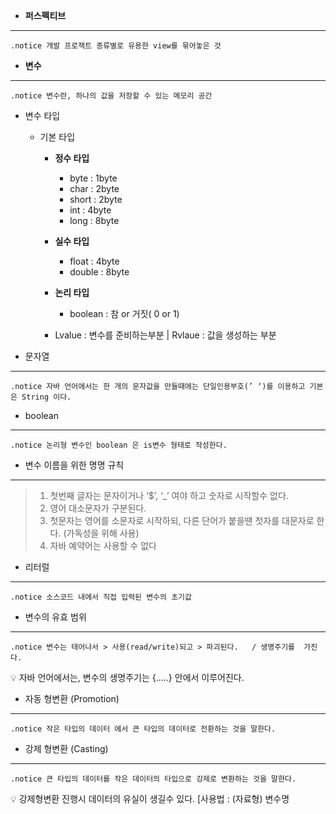 
- **퍼스펙티브**

---

 	.notice 개발 프로잭트 종류별로 유용한 view를 묶어놓은 것



- **변수**

---

 	.notice 변수란, 하나의 값을 저장할 수 있는 메모리 공간

- 변수 타입
    - 기본 타입
        - **정수 타입**
            - byte : 1byte
            - char : 2byte
            - short : 2byte
            - int : 4byte
            - long : 8byte
        - **실수 타입**
            - float : 4byte
            - double : 8byte
        - **논리 타입**
            - boolean : 참 or 거짓( 0 or 1)

      - Lvalue : 변수를 준비하는부분 |  Rvlaue : 값을 생성하는 부분

- 문자열

---

 	.notice 자바 언어에서는 한 개의 문자값을 만들때에는 단일인용부호(’ ‘)를 이용하고 기본은 String 이다.

- boolean

---

 	.notice 논리형 변수인 boolean 은 is변수 형태로 작성한다. 

- 변수 이름을 위한 명명 규칙

---

> 1. 첫번째 글자는 문자이거나 ‘$’, ‘_’ 여야 하고 숫자로 시작할수 없다.
> 2. 영어 대소문자가 구분된다.
> 3. 첫문자는 영어를 소문자로 시작하되, 다른 단어가 붙을땐 첫자를   대문자로 한다.  (가독성을 위해 사용)
> 4. 자바 예약어는 사용할 수 없다

- 리터럴

---

 	.notice 소스코드 내에서 직접 입력된 변수의 초기값

- 변수의 유효 범위

---

 	.notice 변수는 태어나서 > 사용(read/write)되고 > 파괴된다.   / 생명주기를  가진다.

<aside>
💡 자바 언어에서는, 변수의 생명주기는 {.....} 안에서 이루어진다.

</aside>

- 자동 형변환 (Promotion)

---

 	.notice 작은 타입의 데이터 에서 큰 타입의 데이터로 전환하는 것을 말한다.

- 강제 형변환 (Casting)

---

 	.notice 큰 타입의 데이터를 작은 데이터의 타입으로 강제로 변환하는 것을 말한다. 

<aside>
💡 강제형변환 진행시 데이터의 유실이 생길수 있다.                                                                       [사용법 : (자료형) 변수명

</aside>
